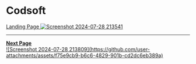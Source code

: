 # Codsoft
<u>Landing Page<u>
![Screenshot 2024-07-28 213541](https://github.com/user-attachments/assets/5ef0382e-ee16-409e-96ea-098449863dbf)
<hr>
<Strong border="2px">Next Page</Strong>
<br>
![Screenshot 2024-07-28 213809](https://github.com/user-attachments/assets/f75e9cb9-b6c6-4829-901b-cd2dc6eb389a)
